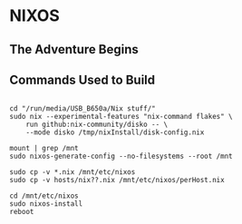 # NIXOS
## The Adventure Begins 

## Commands Used to Build

```(bash)

cd "/run/media/USB_B650a/Nix stuff/"
sudo nix --experimental-features "nix-command flakes" \
	run github:nix-community/disko -- \
	--mode disko /tmp/nixInstall/disk-config.nix

mount | grep /mnt	
sudo nixos-generate-config --no-filesystems --root /mnt

sudo cp -v *.nix /mnt/etc/nixos
sudo cp -v hosts/nix??.nix /mnt/etc/nixos/perHost.nix

cd /mnt/etc/nixos
sudo nixos-install
reboot

```


